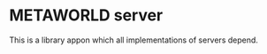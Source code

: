 METAWORLD server
================

This is a library appon which all implementations of servers depend.
